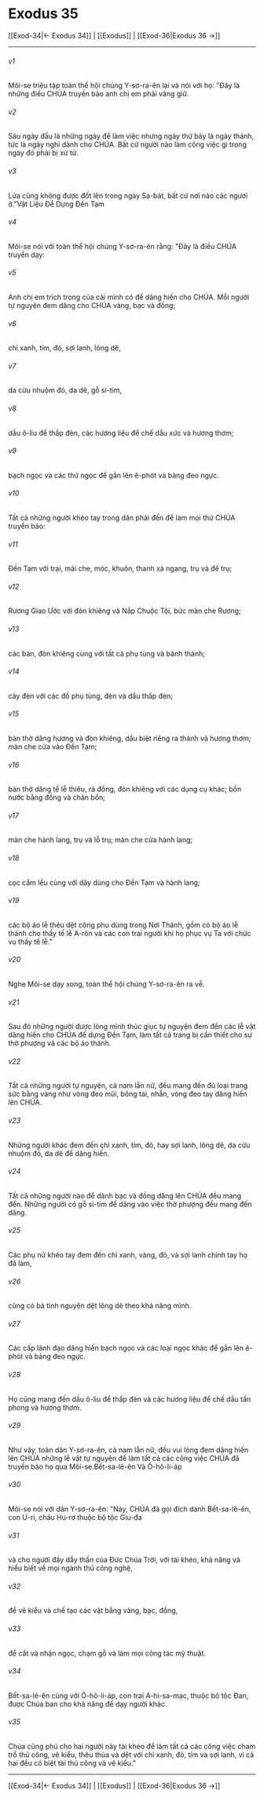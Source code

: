 # Exodus 35

[[Exod-34|← Exodus 34]] | [[Exodus]] | [[Exod-36|Exodus 36 →]]
***



###### v1 
Môi-se triệu tập toàn thể hội chúng Y-sơ-ra-ên lại và nói với họ: "Đây là những điều CHÚA truyền bảo anh chị em phải vâng giữ. 

###### v2 
Sáu ngày đầu là những ngày để làm việc nhưng ngày thứ bảy là ngày thánh, tức là ngày nghỉ dành cho CHÚA. Bất cứ người nào làm công việc gì trong ngày đó phải bị xử tử. 

###### v3 
Lửa cũng không được đốt lên trong ngày Sa-bát, bất cứ nơi nào các ngươi ở."Vật Liệu Để Dựng Đền Tạm 

###### v4 
Môi-se nói với toàn thể hội chúng Y-sơ-ra-ên rằng: "Đây là điều CHÚA truyền dạy: 

###### v5 
Anh chị em trích trong của cải mình có để dâng hiến cho CHÚA. Mỗi người tự nguyện đem dâng cho CHÚA vàng, bạc và đồng; 

###### v6 
chỉ xanh, tím, đỏ, sợi lanh, lông dê, 

###### v7 
da cừu nhuộm đỏ, da dê, gỗ si-tim, 

###### v8 
dầu ô-liu để thắp đèn, các hương liệu để chế dầu xức và hương thơm; 

###### v9 
bạch ngọc và các thứ ngọc để gắn lên ê-phót và bảng đeo ngực. 

###### v10 
Tất cả những người khéo tay trong dân phải đến để làm mọi thứ CHÚA truyền bảo: 

###### v11 
Đền Tạm với trại, mái che, móc, khuôn, thanh xà ngang, trụ và đế trụ; 

###### v12 
Rương Giao Ước với đòn khiêng và Nắp Chuộc Tội, bức màn che Rương; 

###### v13 
các bàn, đòn khiêng cùng với tất cả phụ tùng và bánh thánh; 

###### v14 
cây đèn với các đồ phụ tùng, đèn và dầu thắp đèn; 

###### v15 
bàn thờ dâng hương và đòn khiêng, dầu biệt riêng ra thánh và hương thơm; màn che cửa vào Đền Tạm; 

###### v16 
bàn thờ dâng tế lễ thiêu, rá đồng, đòn khiêng với các dụng cụ khác; bồn nước bằng đồng và chân bồn; 

###### v17 
màn che hành lang, trụ và lỗ trụ; màn che cửa hành lang; 

###### v18 
cọc cắm lều cùng với dây dùng cho Đền Tạm và hành lang; 

###### v19 
các bộ áo lễ thêu dệt công phu dùng trong Nơi Thánh, gồm có bộ áo lễ thánh cho thầy tế lễ A-rôn và các con trai người khi họ phục vụ Ta với chức vụ thầy tế lễ." 

###### v20 
Nghe Môi-se dạy xong, toàn thể hội chúng Y-sơ-ra-ên ra về. 

###### v21 
Sau đó những người được lòng mình thúc giục tự nguyện đem đến các lễ vật dâng hiến cho CHÚA để dựng Đền Tạm, làm tất cả trang bị cần thiết cho sự thờ phượng và các bộ áo thánh. 

###### v22 
Tất cả những người tự nguyện, cả nam lẫn nữ, đều mang đến đủ loại trang sức bằng vàng như vòng đeo mũi, bông tai, nhẫn, vòng đeo tay dâng hiến lên CHÚA. 

###### v23 
Những người khác đem đến chỉ xanh, tím, đỏ, hay sợi lanh, lông dê, da cừu nhuộm đỏ, da dê để dâng hiến. 

###### v24 
Tất cả những người nào để dành bạc và đồng dâng lên CHÚA đều mang đến. Những người có gỗ si-tim để dâng vào việc thờ phượng đều mang đến dâng. 

###### v25 
Các phụ nữ khéo tay đem đến chỉ xanh, vàng, đỏ, và sợi lanh chính tay họ đã làm, 

###### v26 
cũng có bà tình nguyện dệt lông dê theo khả năng mình. 

###### v27 
Các cấp lãnh đạo dâng hiến bạch ngọc và các loại ngọc khác để gắn lên ê-phót và bảng đeo ngực. 

###### v28 
Họ cũng mang đến dầu ô-liu để thắp đèn và các hương liệu để chế dầu tấn phong và hương thơm. 

###### v29 
Như vậy, toàn dân Y-sơ-ra-ên, cả nam lẫn nữ, đều vui lòng đem dâng hiến lên CHÚA những lễ vật tự nguyện để làm tất cả các công việc CHÚA đã truyền bảo họ qua Môi-se.Bết-sa-lê-ên Và Ô-hô-li-áp 

###### v30 
Môi-se nói với dân Y-sơ-ra-ên: "Này, CHÚA đã gọi đích danh Bết-sa-lê-ên, con U-ri, cháu Hu-rơ thuộc bộ tộc Giu-đa 

###### v31 
và cho người đầy dẫy thần của Đức Chúa Trời, với tài khéo, khả năng và hiểu biết về mọi ngành thủ công nghệ, 

###### v32 
để vẽ kiểu và chế tạo các vật bằng vàng, bạc, đồng, 

###### v33 
để cắt và nhận ngọc, chạm gỗ và làm mọi công tác mỹ thuật. 

###### v34 
Bết-sa-lê-ên cùng với Ô-hô-li-áp, con trai A-hi-sa-mạc, thuộc bộ tộc Đan, được Chúa ban cho khả năng để dạy người khác. 

###### v35 
Chúa cũng phú cho hai người này tài khéo để làm tất cả các công việc chạm trổ thủ công, vẽ kiểu, thêu thùa và dệt với chỉ xanh, đỏ, tím và sợi lanh, vì cả hai đều có biệt tài thủ công và vẽ kiểu."

***
[[Exod-34|← Exodus 34]] | [[Exodus]] | [[Exod-36|Exodus 36 →]]
